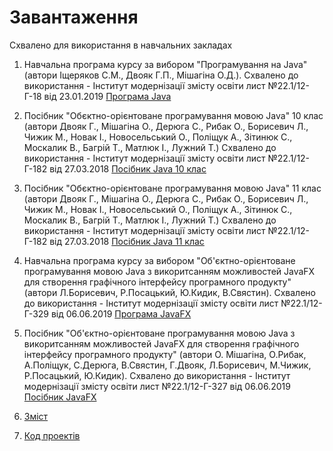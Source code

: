 # Завантаження

Схвалено для використання в навчальних закладах

1. Навчальна програма курсу за вибором "Програмування на Java" (автори Іщеряков С.М., Двояк Г.П., Мішагіна О.Д.). Схвалено до використання - Інститут модернізації змісту освіти лист №22.1/12-Г-18 від 23.01.2019 [Програма Java](https://github.com/atmp-if/javafx/releases/latest/download/Java.docx) 

2. Посібник "Обєктно-орієнтоване програмування мовою Java" 10 клас (автори Двояк Г., Мішагіна О., Дерюга С., Рибак О., Борисевич Л., Чижик М., Новак І., Новосельський О., Поліщук А., Зітинюк С., Москалик В., Багрій Т., Матлюк І., Лужний Т.) Схвалено до використання - Інститут модернізації змісту освіти лист №22.1/12-Г-182 від 27.03.2018 [Посібник Java 10 клас](https://github.com/atmp-if/javafx/releases/latest/download/Java.10.pdf) 

3. Посібник "Обєктно-орієнтоване програмування мовою Java" 11 клас (автори Двояк Г., Мішагіна О., Дерюга С., Рибак О., Борисевич Л., Чижик М., Новак І., Новосельський О., Поліщук А., Зітинюк С., Москалик В., Багрій Т., Матлюк І., Лужний Т.) Схвалено до використання - Інститут модернізації змісту освіти лист №22.1/12-Г-182 від 27.03.2018 [Посібник Java 11 клас](https://github.com/atmp-if/javafx/releases/latest/download/Java.11.pdf) 

4. Навчальна програма курсу за вибором "Об'єктно-орієнтоване програмування мовою Java з викоритсанням можливостей JavaFX для створення графічного інтерфейсу програмного продукту" (автори Л.Борисевич, Р.Посацький, Ю.Кидик, В.Свястин). Схвалено до використання - Інститут модернізації змісту освіти лист №22.1/12-Г-329 від 06.06.2019
[Програма JavaFX](https://github.com/atmp-if/javafx/releases/latest/download/JavaFX.docx) 

5. Посібник "Об'єктно-орієнтоване програмування мовою Java з викоритсанням можливостей JavaFX для створення графічного інтерфейсу програмного продукту" (автори О. Мішагіна, О.Рибак, А.Поліщук, С.Дерюга, В.Свястин, Г.Двояк,  Л.Борисевич, М.Чижик, Р.Посацький, Ю.Кидик). Схвалено до використання - Інститут модернізації змісту освіти лист №22.1/12-Г-327 від 06.06.2019 [Посібник JavaFX](https://github.com/atmp-if/javafx/releases/latest/download/JavaFX.pdf) 

6. [Зміст](read.md)

7. [Код проектів](https://github.com/atmp-if/javafx/archive/project.zip)
